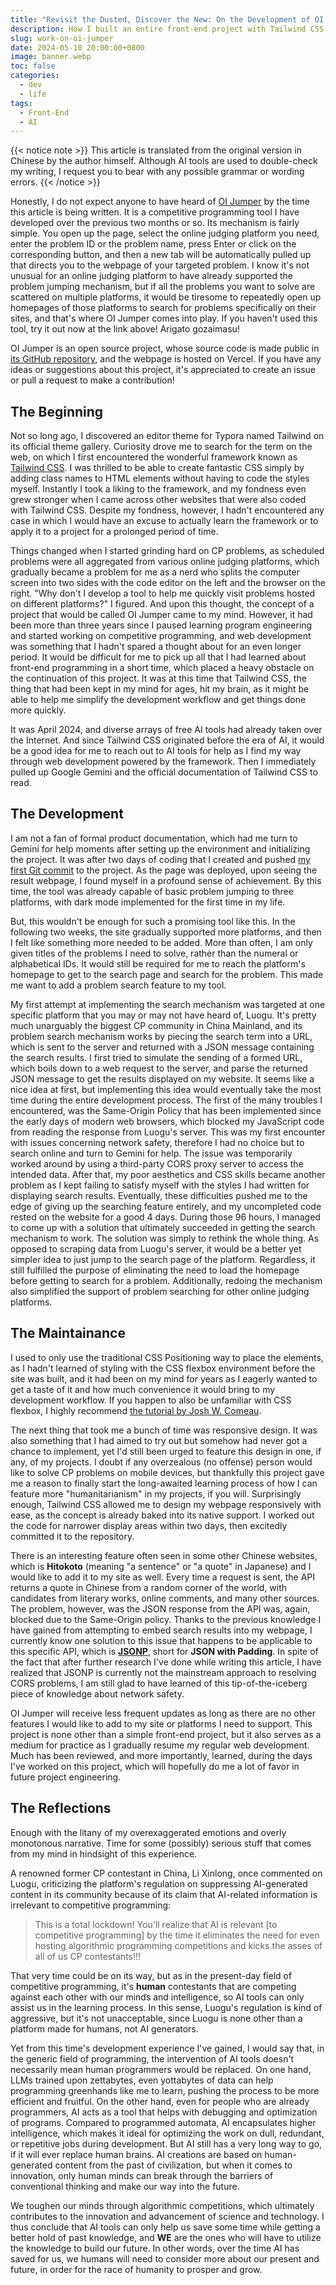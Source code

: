 ```yaml
---
title: "Revisit the Dusted, Discover the New: On the Development of OI Jumper"
description: How I built an entire front-end project with Tailwind CSS and the help of Google Gemini.
slug: work-on-oi-jumper
date: 2024-05-10 20:00:00+0800
image: banner.webp
toc: false
categories:
  - dev
  - life
tags:
  - Front-End
  - AI
---
```


{{< notice note >}}
This article is translated from the original version in Chinese by the author himself. Although AI tools are used to double-check my writing, I request you to bear with any possible grammar or wording errors.
{{< /notice >}}

Honestly, I do not expect anyone to have heard of [OI Jumper](https://oi-jumper.eoin.blog) by the time this article is being written. It is a competitive programming tool I have developed over the previous two months or so. Its mechanism is fairly simple. You open up the page, select the online judging platform you need, enter the problem ID or the problem name, press Enter or click on the corresponding button, and then a new tab will be automatically pulled up that directs you to the webpage of your targeted problem. I know it's not unusual for an online judging platform to have already supported the problem jumping mechanism, but if all the problems you want to solve are scattered on multiple platforms, it would be tiresome to repeatedly open up homepages of those platforms to search for problems specifically on their sites, and that's where OI Jumper comes into play. If you haven't used this tool, try it out now at the link above! Arigato gozaimasu!

OI Jumper is an open source project, whose source code is made public in [its GitHub repository](https://github.com/eoinli/oi-jumper), and the webpage is hosted on Vercel. If you have any ideas or suggestions about this project, it's appreciated to create an issue or pull a request to make a contribution!

## The Beginning

Not so long ago, I discovered an editor theme for Typora named Tailwind on its official theme gallery. Curiosity drove me to search for the term on the web, on which I first encountered the wonderful framework known as [Tailwind CSS](https://tailwindcss.com/). I was thrilled to be able to create fantastic CSS simply by adding class names to HTML elements without having to code the styles myself. Instantly I took a liking to the framework, and my fondness even grew stronger when I came across other websites that were also coded with Tailwind CSS. Despite my fondness, however, I hadn't encountered any case in which I would have an excuse to actually learn the framework or to apply it to a project for a prolonged period of time.

Things changed when I started grinding hard on CP problems, as scheduled problems were all aggregated from various online judging platforms, which gradually became a problem for me as a nerd who splits the computer screen into two sides with the code editor on the left and the browser on the right. "Why don't I develop a tool to help me quickly visit problems hosted on different platforms?" I figured. And upon this thought, the concept of a project that would be called OI Jumper came to my mind. However, it had been more than three years since I paused learning program engineering and started working on competitive programming, and web development was something that I hadn't spared a thought about for an even longer period. It would be difficult for me to pick up all that I had learned about front-end programming in a short time, which placed a heavy obstacle on the continuation of this project. It was at this time that Tailwind CSS, the thing that had been kept in my mind for ages, hit my brain, as it might be able to help me simplify the development workflow and get things done more quickly.

It was April 2024, and diverse arrays of free AI tools had already taken over the Internet. And since Tailwind CSS originated before the era of AI, it would be a good idea for me to reach out to AI tools for help as I find my way through web development powered by the framework. Then I immediately pulled up Google Gemini and the official documentation of Tailwind CSS to read.

## The Development

I am not a fan of formal product documentation, which had me turn to Gemini for help moments after setting up the environment and initializing the project. It was after two days of coding that I created and pushed [my first Git commit](https://github.com/eoinli/oi-jumper/commit/f52eafa3c88ca313e63db702eef51a208d1dc6d3) to the project. As the page was deployed, upon seeing the result webpage, I found myself in a profound sense of achievement. By this time, the tool was already capable of basic problem jumping to three platforms, with dark mode implemented for the first time in my life.

But, this wouldn't be enough for such a promising tool like this. In the following two weeks, the site gradually supported more platforms, and then I felt like something more needed to be added. More than often, I am only given titles of the problems I need to solve, rather than the numeral or alphabetical IDs. It would still be required for me to reach the platform's homepage to get to the search page and search for the problem. This made me want to add a problem search feature to my tool.

My first attempt at implementing the search mechanism was targeted at one specific platform that you may or may not have heard of, Luogu. It's pretty much unarguably the biggest CP community in China Mainland, and its problem search mechanism works by piecing the search term into a URL, which is sent to the server and returned with a JSON message containing the search results. I first tried to simulate the sending of a formed URL, which boils down to a web request to the server, and parse the returned JSON message to get the results displayed on my website. It seems like a nice idea at first, but implementing this idea would eventually take the most time during the entire development process. The first of the many troubles I encountered, was the Same-Origin Policy that has been implemented since the early days of modern web browsers, which blocked my JavaScript code from reading the response from Luogu's server. This was my first encounter with issues concerning network safety, therefore I had no choice but to search online and turn to Gemini for help. The issue was temporarily worked around by using a third-party CORS proxy server to access the intended data. After that, my poor aesthetics and CSS skills became another problem as I kept failing to satisfy myself with the styles I had written for displaying search results. Eventually, these difficulties pushed me to the edge of giving up the searching feature entirely, and my uncompleted code rested on the website for a good 4 days. During those 96 hours, I managed to come up with a solution that ultimately succeeded in getting the search mechanism to work. The solution was simply to rethink the whole thing. As opposed to scraping data from Luogu's server, it would be a better yet simpler idea to just jump to the search page of the platform. Regardless, it still fulfilled the purpose of eliminating the need to load the homepage before getting to search for a problem. Additionally, redoing the mechanism also simplified the support of problem searching for other online judging platforms.

## The Maintainance

I used to only use the traditional CSS Positioning way to place the elements, as I hadn't learned of styling with the CSS flexbox environment before the site was built, and it had been on my mind for years as I eagerly wanted to get a taste of it and how much convenience it would bring to my development workflow. If you happen to also be unfamiliar with CSS flexbox, I highly recommend [the tutorial by Josh W. Comeau](https://www.joshwcomeau.com/css/interactive-guide-to-flexbox/).

The next thing that took me a bunch of time was responsive design. It was also something that I had aimed to try out but somehow had never got a chance to implement, yet I'd still been urged to feature this design in one, if any, of my projects. I doubt if any overzealous (no offense) person would like to solve CP problems on mobile devices, but thankfully this project gave me a reason to finally start the long-awaited learning process of how I can feature more "humanitarianism" in my projects, if you will. Surprisingly enough, Tailwind CSS allowed me to design my webpage responsively with ease, as the concept is already baked into its native support. I worked out the code for narrower display areas within two days, then excitedly committed it to the repository.

There is an interesting feature often seen in some other Chinese websites, which is **Hitokoto** (meaning "a sentence" or "a quote" in Japanese) and I would like to add it to my site as well. Every time a request is sent, the API returns a quote in Chinese from a random corner of the world, with candidates from literary works, online comments, and many other sources. The problem, however, was the JSON response from the API was, again, blocked due to the Same-Origin policy. Thanks to the previous knowledge I have gained from attempting to embed search results into my webpage, I currently know one solution to this issue that happens to be applicable to this specific API, which is [**JSONP**](https://en.wikipedia.org/wiki/JSONP), short for **JSON with Padding**. In spite of the fact that after further research I've done while writing this article, I have realized that JSONP is currently not the mainstream approach to resolving CORS problems, I am still glad to have learned of this tip-of-the-iceberg piece of knowledge about network safety.

OI Jumper will receive less frequent updates as long as there are no other features I would like to add to my site or platforms I need to support. This project is none other than a simple front-end project, but it also serves as a medium for practice as I gradually resume my regular web development. Much has been reviewed, and more importantly, learned, during the days I've worked on this project, which will hopefully do me a lot of favor in future project engineering.

## The Reflections

Enough with the litany of my overexaggerated emotions and overly monotonous narrative. Time for some (possibly) serious stuff that comes from my mind in hindsight of this experience.

A renowned former CP contestant in China, Li Xinlong, once commented on Luogu, criticizing the platform's regulation on suppressing AI-generated content in its community because of its claim that AI-related information is irrelevant to competitive programming:

> This is a total lockdown! You'll realize that AI is relevant [to competitive programming] by the time it eliminates the need for even hosting algorithmic programming competitions and kicks the asses of all of us CP contestants!!!

That very time could be on its way, but as in the present-day field of competitive programming, it's **human** contestants that are competing against each other with our minds and intelligence, so AI tools can only assist us in the learning process. In this sense, Luogu's regulation is kind of aggressive, but it's not unacceptable, since Luogu is none other than a platform made for humans, not AI generators.

Yet from this time's development experience I've gained, I would say that, in the generic field of programming, the intervention of AI tools doesn't necessarily mean human programmers would be replaced. On one hand, LLMs trained upon zettabytes, even yottabytes of data can help programming greenhands like me to learn, pushing the process to be more efficient and fruitful. On the other hand, even for people who are already programmers, AI acts as a tool that helps with debugging and optimization of programs. Compared to programmed automata, AI encapsulates higher intelligence, which makes it ideal for optimizing the work on dull, redundant, or repetitive jobs during development. But AI still has a very long way to go, if it will ever replace human brains. AI creations are based on human-generated content from the past of civilization, but when it comes to innovation, only human minds can break through the barriers of conventional thinking and make our way into the future.

We toughen our minds through algorithmic competitions, which ultimately contributes to the innovation and advancement of science and technology. I thus conclude that AI tools can only help us save some time while getting a better hold of past knowledge, and **WE** are the ones who will have to utilize the knowledge to build our future. In other words, over the time AI has saved for us, we humans will need to consider more about our present and future, in order for the race of humanity to prosper and grow.
